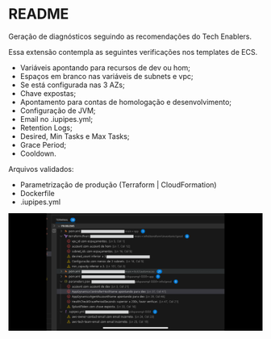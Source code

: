# README

Geração de diagnósticos seguindo as recomendações do Tech Enablers.

Essa extensão contempla as seguintes verificações nos templates de ECS.

- Variáveis apontando para recursos de dev ou hom;
- Espaços em branco nas variáveis de subnets e vpc;
- Se está configurada nas 3 AZs;
- Chave expostas;
- Apontamento para contas de homologação e desenvolvimento;
- Configuração de JVM;
- Email no .iupipes.yml;
- Retention Logs;
- Desired, Min Tasks e Max Tasks;
- Grace Period;
- Cooldown.

Arquivos validados:

- Parametrização de produção (Terraform | CloudFormation)
- Dockerfile
- .iupipes.yml

![Multi Diagnostics](./resources/imgreadme.png)

